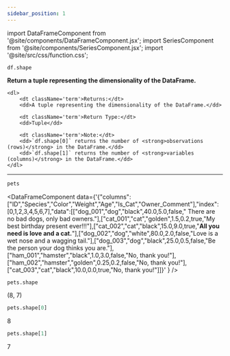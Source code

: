 ```yaml
---
sidebar_position: 1
---
```


import DataFrameComponent from '@site/components/DataFrameComponent.jsx';
import SeriesComponent from '@site/components/SeriesComponent.jsx';
import '@site/src/css/function.css';

<code>df.shape</code>

<div className='base'>
    <p><strong>Return a tuple representing the dimensionality of the DataFrame.</strong></p>

    <dl>
        <dt className='term'>Returns:</dt>
        <dd>A tuple representing the dimensionality of the DataFrame.</dd>

        <dt className='term'>Return Type:</dt>
        <dd>Tuple</dd>

        <dt className='term'>Note:</dt>
        <dd>`df.shape[0]` returns the number of <strong>observations (rows)</strong> in the DataFrame.</dd>
        <dd>`df.shape[1]` returns the number of <strong>variables (columns)</strong> in the DataFrame.</dd>
    </dl>
</div>

---

```python
pets
```

<DataFrameComponent data={'{"columns":["ID","Species","Color","Weight","Age","Is_Cat","Owner_Comment"],"index":[0,1,2,3,4,5,6,7],"data":[["dog_001","dog","black",40.0,5.0,false,"      There are no bad dogs, only bad owners."],["cat_001","cat","golden",1.5,0.2,true,"My best birthday present ever!!!"],["cat_002","cat","black",15.0,9.0,true,"****All you need is love and a cat.****"],["dog_002","dog","white",80.0,2.0,false,"Love is a wet nose and a wagging tail."],["dog_003","dog","black",25.0,0.5,false,"Be the person your dog thinks you are."],["ham_001","hamster","black",1.0,3.0,false,"No, thank you!"],["ham_002","hamster","golden",0.25,0.2,false,"No, thank you!"],["cat_003","cat","black",10.0,0.0,true,"No, thank you!"]]}'
} />

```python
pets.shape
```
(8, 7)

```python
pets.shape[0]
```
8

```python
pets.shape[1]
```
7